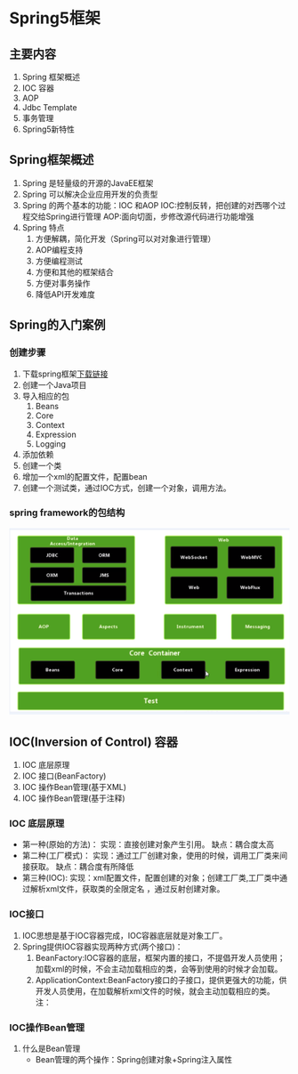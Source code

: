 # Spring5框架
## 主要内容
1. Spring 框架概述
2. IOC 容器
3. AOP
4. Jdbc Template
5. 事务管理
6. Spring5新特性
## Spring框架概述
1. Spring 是轻量级的开源的JavaEE框架
2. Spring 可以解决企业应用开发的负责型
3. Spring 的两个基本的功能：IOC 和AOP
    IOC:控制反转，把创建的对西哪个过程交给Spring进行管理
    AOP:面向切面，步修改源代码进行功能增强
4. Spring 特点
   1. 方便解耦，简化开发（Spring可以对对象进行管理）
   2. AOP编程支持
   3. 方便编程测试
   4. 方便和其他的框架结合
   5. 方便对事务操作
   6. 降低API开发难度
## Spring的入门案例
### 创建步骤
1. 下载spring框架[下载链接](https://repo.spring.io/release/org/springframework/spring/)
2. 创建一个Java项目
3. 导入相应的包
   1. Beans
   2. Core
   3. Context
   4. Expression
   5. Logging
4. 添加依赖
5. 创建一个类
6. 增加一个xml的配置文件，配置bean
7. 创建一个测试类，通过IOC方式，创建一个对象，调用方法。

### spring framework的包结构
![spring framework的包结构](./.img/Spring5FrameworkStructure.png)
## IOC(Inversion of Control) 容器
1. IOC 底层原理
2. IOC 接口(BeanFactory)
3. IOC 操作Bean管理(基于XML)
4. IOC 操作Bean管理(基于注释)
### IOC 底层原理
+ 第一种(原始的方法)：
    实现：直接创建对象产生引用。
    缺点：耦合度太高
+ 第二种(工厂模式)：
    实现：通过工厂创建对象，使用的时候，调用工厂类来间接获取。
    缺点：耦合度有所降低
+ 第三种(IOC):
    实现：xml配置文件，配置创建的对象；创建工厂类,工厂类中通过解析xml文件，获取类的全限定名 ，通过反射创建对象。
### IOC接口
1. IOC思想是基于IOC容器完成，IOC容器底层就是对象工厂。
2. Spring提供IOC容器实现两种方式(两个接口)：
   1. BeanFactory:IOC容器的底层，框架内置的接口，不提倡开发人员使用；加载xml的时候，不会主动加载相应的类，会等到使用的时候才会加载。
   2. ApplicationContext:BeanFactory接口的子接口，提供更强大的功能，供开发人员使用，在加载解析xml文件的时候，就会主动加载相应的类。
注：

### IOC操作Bean管理
1. 什么是Bean管理
   + Bean管理的两个操作：Spring创建对象+Spring注入属性